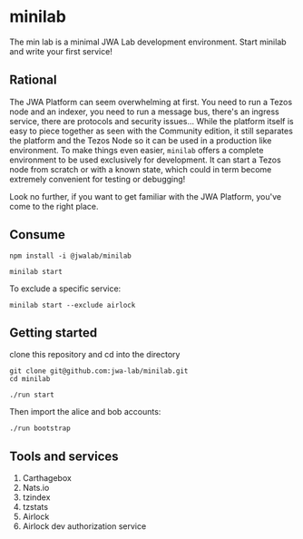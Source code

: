 # minilab

The min lab is a minimal JWA Lab development environment. Start minilab and write your first service!

## Rational

The JWA Platform can seem overwhelming at first.
You need to run a Tezos node and an indexer, you need to run a message bus, there's an ingress service, there are protocols and security issues...
While the platform itself is easy to piece together as seen with the Community edition, it still separates the platform and the Tezos Node so it can be used in a production like environment.
To make things even easier, `minilab` offers a complete environment to be used exclusively for development. It can start a Tezos node from scratch or with a known state, which could in term become extremely convenient for testing or debugging!

Look no further, if you want to get familiar with the JWA Platform, you've come to the right place.

## Consume

```
npm install -i @jwalab/minilab
```

```
minilab start
```

To exclude a specific service:

```
minilab start --exclude airlock
```

## Getting started

clone this repository and cd into the directory

```
git clone git@github.com:jwa-lab/minilab.git
cd minilab
```

```
./run start
```

Then import the alice and bob accounts:

```
./run bootstrap
```

## Tools and services

1. Carthagebox
2. Nats.io
3. tzindex
4. tzstats
5. Airlock
6. Airlock dev authorization service